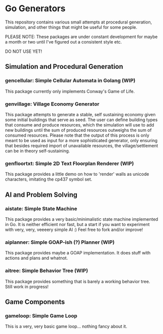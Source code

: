 # Go Generators
This repository contains various small attempts at procedural generation, simulation, and other things that might be useful for some people.

PLEASE NOTE: These packages are under constant development for maybe a month or two until I've figured out a consistent style etc.

DO NOT USE YET!

## Simulation and Procedural Generation

### gencellular: Simple Cellular Automata in Golang (WIP)
This package currently only implements Conway's Game of Life.

### genvillage: Village Economy Generator
This package attempts to generate a stable, self sustaining economy given some initial buildings that serve as seed. The user can define building types that consume and produce resources, which the simulation will use to add new buildings until the sum of produced resources outweighs the sum of consumed resources. Please note that the output of this process is only meant to be used as input for a more sophisticated generator, only ensuring that besides required import of unavailable resources, the village/settlement can be in theory self-sustaining.

### genfloortxt: Simple 2D Text Floorplan Renderer (WIP)
This package provides a little demo on how to 'render' walls as unicode characters, imitating the cp437 symbol set.

## AI and Problem Solving

### aistate: Simple State Machine
This package provides a very basic/minimalistic state machine implemented in Go. It is neither efficient nor fast, but a start if you want to experiment with very, very, veeeery simple AI :) Feel free to fork and/or improve!

### aiplanner: Simple GOAP-ish (?) Planner (WIP)
This package provides maybe a GOAP implementation. It does stuff with actions and plans and whatnot.

### aitree: Simple Behavior Tree (WIP)
This package provides something that is barely a working behavior tree. Still work in progress!

## Game Components

### gameloop: Simple Game Loop
This is a very, very basic game loop... nothing fancy about it.